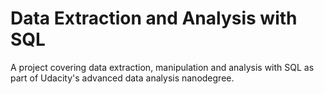 # Data Extraction and Analysis with SQL
A project covering data extraction, manipulation and analysis with SQL as part of Udacity's advanced data analysis nanodegree. 

